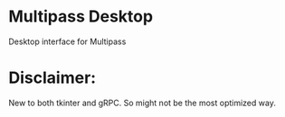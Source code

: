 # Multipass Desktop
Desktop interface for Multipass


# Disclaimer:
New to both tkinter and gRPC. So might not be the most optimized way.
